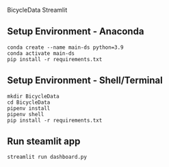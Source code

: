BicycleData Streamlit

## Setup Environment - Anaconda
```
conda create --name main-ds python=3.9
conda activate main-ds
pip install -r requirements.txt
```

## Setup Environment - Shell/Terminal
```
mkdir BicycleData
cd BicycleData
pipenv install
pipenv shell
pip install -r requirements.txt
```

## Run steamlit app
```
streamlit run dashboard.py
```
